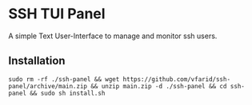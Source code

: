 # SSH TUI Panel
A simple Text User-Interface to manage and monitor ssh users.

## Installation
`sudo rm -rf ./ssh-panel && wget https://github.com/vfarid/ssh-panel/archive/main.zip && unzip main.zip -d ./ssh-panel && cd ssh-panel && sudo sh install.sh`


